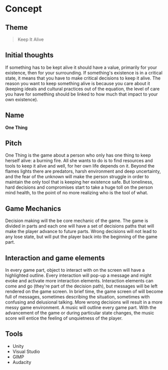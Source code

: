 # Concept

## Theme
> Keep It Alive

## Initial thoughts
If something has to be kept alive it should have a value, primarily for your existence, then for your surrounding.
If something's existence is in a critical state, it means that you have to make critical decisions to keep it alive.
The reason you want to keep something alive is because you care about it (keeping ideals and cultural practices out of the equation, the level of care you have for something should be linked to how much that impact to your own existence).

## Name
**One Thing**

## Pitch
One Thing is the game about a person who only has one thing to keep herself alive: a burning fire. All she wants to do is to find resources and tools to keep it alive and well, for her own life depends on it.
Beyond the flames lights there are predators, harsh environment and deep uncertainty, and the fear of the unknown will make the person struggle in order to maintain the only tool that is keeping her existence safe.
But loneliness, hard decisions and compromises start to take a huge toll on the person mind health, to the point of no more realizing who is the tool of what.

## Game Mechanics
Decision making will the be core mechanic of the game.
The game is divided in parts and each one will have a set of decisions paths that will make the player advance to future parts.
Wrong decisions will not lead to any lose state, but will put the player back into the beginning of the game part.

## Interaction and game elements
In every game part, object to interact with on the screen will have a highlighted outline. Every interaction will pop-up a message and might evoke and activate more interaction elements.
Interaction elements can come and go (they're part of the decision path), but messages will be left rendered on the game screen. In brief time, the game screen of will become full of messages, sometimes describing the situation, sometimes with confusing and delusional talking. More wrong decisions will result in a more messy game environment.
A music will outline every game part. With the advancement of the game or during particular state changes, the music score will entice the feeling of unquietness of the player.

## Tools
- Unity
- Visual Studio
- GIMP
- Audacity
